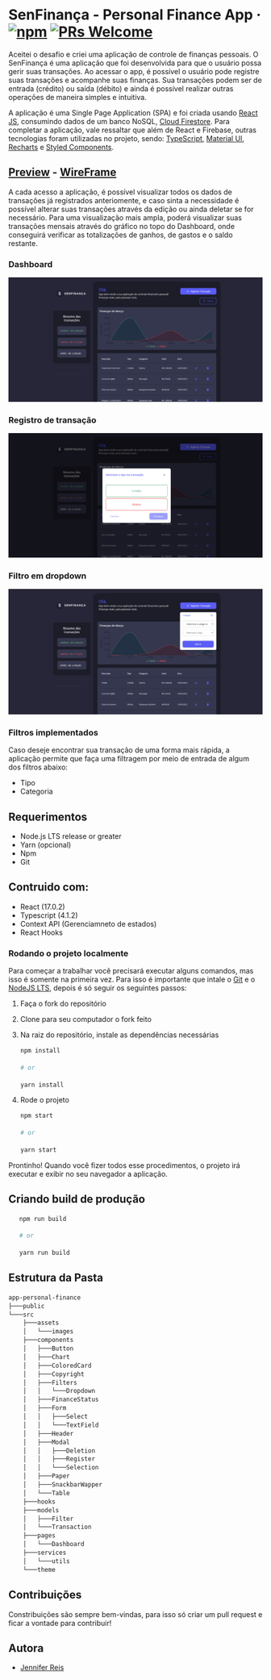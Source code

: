 # SenFinança - Personal Finance App · [![npm](https://img.shields.io/npm/v/npm.svg?style=flat-square)](https://www.npmjs.com/package/npm) [![PRs Welcome](https://img.shields.io/badge/PRs-welcome-brightgreen.svg?style=flat-square)](http://makeapullrequest.com)

Aceitei o desafio e criei uma aplicação de controle de finanças pessoais. 
O SenFinança é uma aplicação que foi desenvolvida para que o usuário possa gerir suas transações. Ao acessar o app, é possível o usuário pode registre suas transações e acompanhe suas finanças. Sua transações podem ser de entrada (crédito) ou saída (débito) e ainda é possível realizar outras operações de maneira simples e intuitiva.

A aplicação é uma Single Page Application (SPA) e foi criada usando [React JS](https://pt-br.reactjs.org/), consumindo dados de um banco NoSQL, [Cloud Firestore](https://firebase.google.com/docs/firestore). Para completar a aplicação, vale ressaltar que além de React e Firebase, outras tecnologias foram utilizadas no projeto, sendo: [TypeScript](https://www.typescriptlang.org/), [Material UI](https://material-ui.com/), [Recharts](https://recharts.org/en-US/) e [Styled Components](https://styled-components.com/).

## [Preview](https://personalfinance-160ee.web.app/) - [WireFrame](https://www.figma.com/file/I7ZeKzr3V3bdDBVOH57HO8/App-SenFinan%C3%A7as?node-id=2%3A3)

A cada acesso a aplicação, é possível visualizar todos os dados de transações já registrados anteriomente, e caso sinta a necessidade é possível alterar suas transações através da edição ou ainda deletar se for necessário. 
Para uma visualização mais ampla, poderá visualizar suas transações mensais através do gráfico no topo do Dashboard, onde conseguirá verificar as totalizações de ganhos, de gastos e o saldo restante.

### **Dashboard**

<img src="src/assets/images/senfinaca-dashboard.PNG" alt="Dashboard">

### **Registro de transação**

<img src="src/assets/images/senfinanca-registro.PNG" alt="Registro de transações">

### **Filtro em dropdown**

<img src="src/assets/images/senfinanca-filtros.PNG" alt="Filtros">

### Filtros implementados

Caso deseje encontrar sua transação de uma forma mais rápida, a aplicação permite que faça uma filtragem por meio de entrada de algum dos filtros abaixo:

- Tipo
- Categoria

## Requerimentos

- Node.js LTS release or greater
- Yarn (opcional)
- Npm
- Git

## Contruido com:

- React (17.0.2)
- Typescript (4.1.2)
- Context API (Gerenciamneto de estados)
- React Hooks

### Rodando o projeto localmente

Para começar a trabalhar você precisará executar alguns comandos, mas isso é somente na primeira vez. Para isso é importante que intale o [Git](https://git-scm.com/) e o [NodeJS LTS](https://nodejs.org/en/), depois é só seguir os seguintes passos:

1. Faça o fork do repositório

2. Clone para seu computador o fork feito

2. Na raiz do repositório, instale as dependências necessárias

   ```bash
   npm install

   # or

   yarn install
   ```

3. Rode o projeto 

   ```bash
   npm start

   # or

   yarn start
   ```

Prontinho! Quando você fizer todos esse procedimentos, o projeto irá executar e exibir no seu navegador a aplicação.



## Criando build de produção

```bash
   npm run build

   # or

   yarn run build
```

## Estrutura da Pasta

```bash
app-personal-finance
├───public
└───src
    ├───assets
    │   └───images
    ├───components
    │   ├───Button
    │   ├───Chart
    │   ├───ColoredCard
    │   ├───Copyright
    │   ├───Filters
    │   │   └───Dropdown
    │   ├───FinanceStatus
    │   ├───Form
    │   │   ├───Select
    │   │   └───TextField
    │   ├───Header
    │   ├───Modal
    │   │   ├───Deletion
    │   │   ├───Register
    │   │   └───Selection
    │   ├───Paper
    │   ├───SnackbarWapper
    │   └───Table
    ├───hooks
    ├───models
    │   ├───Filter
    │   └───Transaction
    ├───pages
    │   └───Dashboard
    ├───services
    │   └───utils
    └───theme
```
## Contribuições

Constribuições são sempre bem-vindas, para isso só criar um pull request e ficar a vontade para contribuir! 

## Autora

- [Jennifer Reis](https://github.com/JenniferReis)